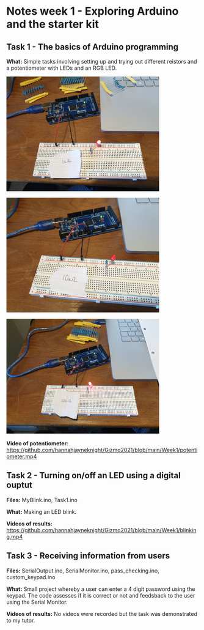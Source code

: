 # Notes week 1 - Exploring Arduino and the starter kit

## Task 1 - The basics of Arduino programming

**What:** Simple tasks involving setting up and trying out different reistors and a potentiometer with LEDs and an RGB LED.

<img src="1k_ohms.jpg"
     alt="LED and 1k ohms resistor"
     width="400"
     />

<img src="10k_ohms.jpg"
     alt="LED and 10k ohms resistor"
     width="400"
     />

<img src="220_ohms.jpg"
     alt="LED and 220 ohms resistor"
     width="400"
     />

**Video of potentiometer:** https://github.com/hannahjayneknight/Gizmo2021/blob/main/Week1/potentiometer.mp4 

## Task 2 - Turning on/off an LED using a digital ouptut

**Files:** MyBlink.ino, Task1.ino <br />

**What:** Making an LED blink.

**Videos of results:** https://github.com/hannahjayneknight/Gizmo2021/blob/main/Week1/blinking.mp4 

## Task 3 - Receiving information from users

**Files:** SerialOutput.ino, SerialMonitor.ino, pass_checking.ino, custom_keypad.ino <br />

**What:** Small project whereby a user can enter a 4 digit password using the keypad. The code assesses if it is correct or not and feedsback to the user using the Serial Monitor.

**Videos of results:** No videos were recorded but the task was demonstrated to my tutor.